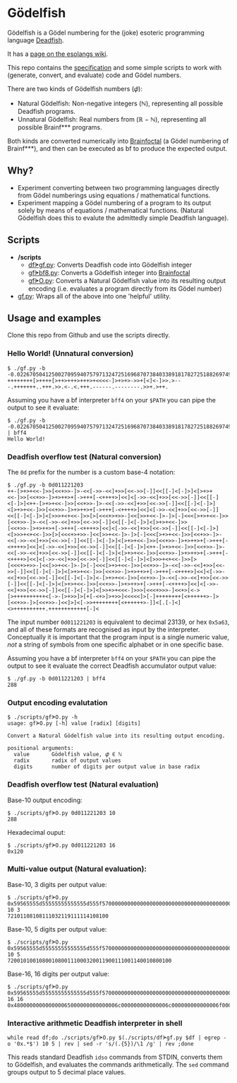 # Gödelfish

Gödelfish is a Gödel numbering for the (joke) esoteric programming language [Deadfish](https://esolangs.org/wiki/Deadfish).

It has a [page on the esolangs wiki](https://esolangs.org/wiki/G%C3%B6delfish).

This repo contains the [specification](docs/Gödelfish-article.pdf) and some simple scripts to work with (generate, convert, and evaluate) code and Gödel numbers.

There are two kinds of Gödelfish numbers (𝜑̈):

* Natural Gödelfish: Non-negative integers (ℕ), representing all possible Deadfish programs.
* Unnatural Gödelfish: Real numbers from (ℝ − ℕ), representing all possible Brainf\*\*\* programs.

Both kinds are converted numerically into [Brainfoctal](https://esolangs.org/wiki/Brainfoctal) (a Gödel numbering of Brainf\*\*\*), and then can be executed as bf to produce the expected output.

## Why?

* Experiment converting between two programming languages directly from Gödel numberings using equations / mathematical functions.
* Experiment mapping a Gödel numbering of a program to its output solely by means of equations / mathematical functions. (Natural Gödelfish does this to evalute the admittedly simple Deadfish language).

## Scripts

* **/scripts**
  * [dfᗒgf.py](scripts/dfᗒgf.py): Converts Deadfish code into Gödelfish integer
  * [gfᗒbf8.py](scripts/gfᗒbf8.py): Converts a Gödelfish integer into [Brainfoctal](https://esolangs.org/wiki/Brainfoctal)
  * [gfᗒO.py](scripts/gfᗒO.py): Converts a Natural Gödelfish value into its resulting output encoding (i.e. evaluates a program directly from its Gödel number)
* [gf.py](gf.py): Wraps all of the above into one 'helpful' utility.

## Usage and examples

Clone this repo from Github and use the scripts directly.


### Hello World! (Unnatural conversion)
    $ ./gf.py -b -0.02267050412500270959407579713247251696870738403389181782725188269749688319088642196836222187626319203264982082686924411902690
    ++++++++[>++++[>++>+++>+++>+<<<<-]>+>+>->>+[<]<-]>>.>---.+++++++..+++.>>.<-.<.+++.------.--------.>>+.>++.

Assuming you have a bf interpreter `bff4` on your `$PATH` you can pipe the output to see it evaluate:

    $ ./gf.py -b -0.02267050412500270959407579713247251696870738403389181782725188269749688319088642196836222187626319203264982082686924411902690 | bff4
    Hello World!

### Deadfish overflow test (Natural conversion)
The `0d` prefix for the number is a custom base-4 notation:

    $ ./gf.py -b 0d011221203
    ++-[>+>+<<-]>>[<<+>>-]>-<<[->>-<<]+>>[<<->>[-]]<<[[-]<[-]>]<[>+>+<<-]>>[<<+>>-]>+>++>+[->+++[-<++++>]<<]<[->>-<<]+>>[<<->>[-]]<<[[-]<[-]>]<++-[>+>+<<-]>>[<<+>>-]>-<<[->>-<<]+>>[<<->>[-]]<<[[-]<[-]>]<[>+>+<<-]>>[<<+>>-]>+>++>+[->+++[-<++++>]<<]<[->>-<<]+>>[<<->>[-]]<<[[-]<[-]>]<[>>>+<+<<-]>>[>[<<<+>+>>-]<<[>>+<<-]>-]>[-]<<<[>+>+<<-]>>[<<+>>-]>-<<[->>-<<]+>>[<<->>[-]]<<[[-]<[-]>]<[>+>+<<-]>>[<<+>>-]>+>++>+[->+++[-<++++>]<<]<[->>-<<]+>>[<<->>[-]]<<[[-]<[-]>]<[>>>+<+<<-]>>[>[<<<+>+>>-]<<[>>+<<-]>-]>[-]<<<[>+>+<<-]>>[<<+>>-]>-<<[->>-<<]+>>[<<->>[-]]<<[[-]<[-]>]<[>+>+<<-]>>[<<+>>-]>+>++>+[->+++[-<++++>]<<]<[->>-<<]+>>[<<->>[-]]<<[[-]<[-]>]<++-[>+>+<<-]>>[<<+>>-]>-<<[->>-<<]+>>[<<->>[-]]<<[[-]<[-]>]<[>+>+<<-]>>[<<+>>-]>+>++>+[->+++[-<++++>]<<]<[->>-<<]+>>[<<->>[-]]<<[[-]<[-]>]<[>>>+<+<<-]>>[>[<<<+>+>>-]<<[>>+<<-]>-]>[-]<<<[>+>+<<-]>>[<<+>>-]>-<<[->>-<<]+>>[<<->>[-]]<<[[-]<[-]>]<[>+>+<<-]>>[<<+>>-]>+>++>+[->+++[-<++++>]<<]<[->>-<<]+>>[<<->>[-]]<<[[-]<[-]>]<-[>+>+<<-]>>[<<+>>-]>-<<[->>-<<]+>>[<<->>[-]]<<[[-]<[-]>]<[>+>+<<-]>>[<<+>>-]>+>++>+[->+++[-<++++>]<<]<[->>-<<]+>>[<<->>[-]]<<[[-]<[-]>]<[>>+>+<<<-]>>>[<<<+>>>-]<<+>[<->[>++++++++++<[->-[>+>>]>[+[-<+>]>+>>]<<<<<]>[-]++++++++[<++++++>-]>[<<+>>-]>[<<+>>-]<<]>]<[->>++++++++[<++++++>-]]<[.[-]<]<>++++++++++.++++++++++++[-]<

The input number `0d011221203` is equivalent to decimal 23139, or hex `0x5a63`, and all of these formats are recognised as input by the interpreter. Conceptually it is important that the program input is a single numeric value, *not* a string of symbols from one specific alphabet or in one specific base.

Assuming you have a bf interpreter `bff4` on your `$PATH` you can pipe the output to see it evaluate the correct Deadfish accumulator output value:

    $ ./gf.py -b 0d011221203 | bff4
    288

### Output encoding evalutation

	$ ./scripts/gfᗒO.py -h
	usage: gfᗒO.py [-h] value [radix] [digits]

	Convert a Natural Gödelfish value into its resulting output encoding.

	positional arguments:
	  value       Gödelfish value, 𝜑̈ ∈ ℕ
	  radix       radix of output values
	  digits      number of digits per output value in base radix

### Deadfish overflow test (Natural evaluation)

Base-10 output encoding:

    $ ./scripts/gfᗒO.py 0d011221203 10
    288

Hexadecimal ouput:

    $ ./scripts/gfᗒO.py 0d011221203 16
    0x120

### Multi-value output (Natural evaluation):

Base-10, 3 digits per output value:

    $ ./scripts/gfᗒO.py 0x59565555d55555555555555d555f570000000000000000000000000000000000000003000000000020c000357000c0003 10 3
    72101108108111032119111114108100


Base-10, 5 digits per output value:

    $ ./scripts/gfᗒO.py 0x59565555d55555555555555d555f570000000000000000000000000000000000000003000000000020c000357000c0003 10 5
    7200101001080010800111000320011900111001140010800100

Base-16, 16 digits per output value:

    $ ./scripts/gfᗒO.py 0x59565555d55555555555555d555f570000000000000000000000000000000000000003000000000020c000357000c0003 16 16
    0x480000000000000065000000000000006c000000000000006c000000000000006f00000000000000200000000000000077000000000000006f0000000000000072000000000000006c0000000000000064

### Interactive arithmetic Deadfish interpreter in shell

    while read df;do ./scripts/gfᗒO.py $(./scripts/dfᗒgf.py $df | egrep -o '0x.*$') 10 5 | rev | sed -r 's/(.{5})/\1 /g' | rev ;done

This reads standard Deadfish `idso` commands from STDIN, converts them to Gödelfish, and evaluates the commands arithmetically. The `sed` command groups output to 5 decimal place values.
